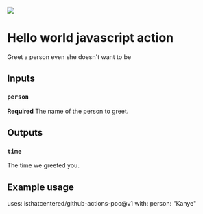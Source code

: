 ![](https://github.com/isthatcentered/github-actions-poc/workflows/Hello%20world/badge.svg)

# Hello world javascript action

Greet a person even she doesn't want to be

## Inputs

### `person`

**Required** The name of the person to greet.

## Outputs

### `time`

The time we greeted you.

## Example usage

uses: isthatcentered/github-actions-poc@v1
with:
person: "Kanye"
